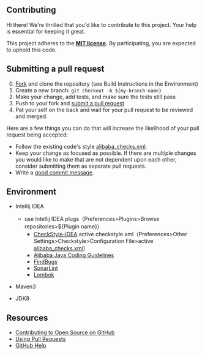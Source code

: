 Contributing
------------

[MIT license]: ./LICENSE.md
[fork]: https://github.com/GourdErwa/java-design/fork
[pr]: https://github.com/GourdErwa/java-design/compare

Hi there! We're thrilled that you'd like to contribute to this project. Your help is essential for keeping it great.

This project adheres to the **[MIT license][MIT license].** By participating, you are expected to uphold this code.

Submitting a pull request
-------------------------

0. [Fork][] and clone the repository (see Build Instructions in the Environment)
0. Create a new branch: `git checkout -b ${my-branch-name}`
0. Make your change, add tests, and make sure the tests still pass
0. Push to your fork and [submit a pull request][pr]
0. Pat your self on the back and wait for your pull request to be reviewed and merged.

Here are a few things you can do that will increase the likelihood of your pull request being accepted:

- Follow the existing code's style [alibaba_checks.xml](./checkstyle/alibaba_checks.xml).
- Keep your change as focused as possible. If there are multiple changes you would like to make that are not dependent upon each other, consider submitting them as separate pull requests.
- Write a [good commit message](http://tbaggery.com/2008/04/19/a-note-about-git-commit-messages.html).

## Environment

 * Intellij IDEA
 	* use Intellij IDEA plugs（Preferences>Plugins>Browse repositories>${Plugin name}）
    	* [CheckStyle-IDEA](https://plugins.jetbrains.com/plugin/1065-checkstyle-idea)
    	  active checkstyle.xml（Preferences>Other Settings>Checkstyle>Configuration File>active [alibaba_checks.xml](./checkstyle/alibaba_checks.xml)）
    	* [Alibaba Java Coding Guidelines](https://plugins.jetbrains.com/plugin/10046-alibaba-java-coding-guidelines)
    	* [FindBugs](https://plugins.jetbrains.com/plugin/3847-findbugs-idea)
    	* [SonarLint](https://plugins.jetbrains.com/plugin/7973-sonarlint)
    	* [Lombok](https://plugins.jetbrains.com/plugin/6317-lombok-plugin)

 * Maven3
 * JDK8


## Resources

- [Contributing to Open Source on GitHub](https://guides.github.com/activities/contributing-to-open-source/)
- [Using Pull Requests](https://help.github.com/articles/using-pull-requests/)
- [GitHub Help](https://help.github.com)
